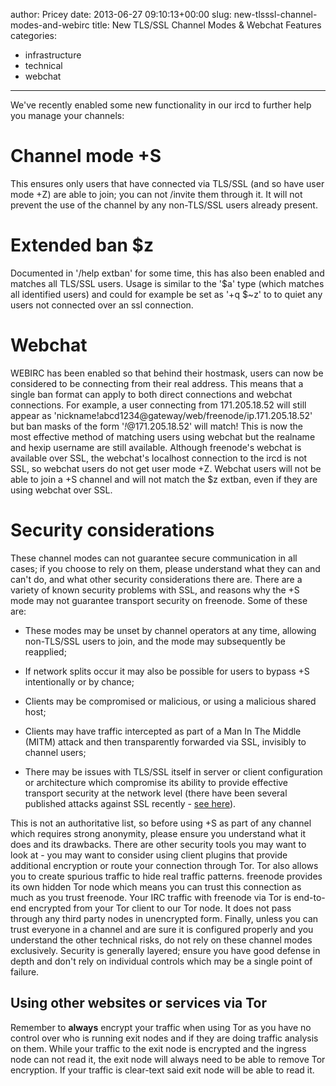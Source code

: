 author: Pricey
date: 2013-06-27 09:10:13+00:00
slug: new-tlsssl-channel-modes-and-webirc
title: New TLS/SSL Channel Modes & Webchat Features
categories:
- infrastructure
- technical
- webchat
---

We've recently enabled some new functionality in our ircd to further help you manage your channels:


# Channel mode +S


This ensures only users that have connected via TLS/SSL (and so have user mode +Z) are able to join; you can not /invite them through it. It will not prevent the use of the channel by any non-TLS/SSL users already present.


# Extended ban $z


Documented in '/help extban' for some time, this has also been enabled and matches all TLS/SSL users. Usage is similar to the '$a' type (which matches all identified users) and could for example be set as '+q $~z' to to quiet any users not connected over an ssl connection.


# Webchat


WEBIRC has been enabled so that behind their hostmask, users can now be considered to be connecting from their real address. This means that a single ban format can apply to both direct connections and webchat connections.
For example, a user connecting from 171.205.18.52 will still appear as 'nickname!abcd1234@gateway/web/freenode/ip.171.205.18.52' but ban masks of the form '*!*@171.205.18.52' will match! This is now the most effective method of matching users using webchat but the realname and hexip username are still available.
Although freenode's webchat is available over SSL, the webchat's localhost connection to the ircd is not SSL, so webchat users do not get user mode +Z. Webchat users will not be able to join a +S channel and will not match the $z extban, even if they are using webchat over SSL.


# Security considerations


These channel modes can not guarantee secure communication in all cases; if you choose to rely on them, please understand what they can and can't do, and what other security considerations there are.
There are a variety of known security problems with SSL, and reasons why the +S mode may not guarantee transport security on freenode. Some of these are:



	
  * These modes may be unset by channel operators at any time, allowing non-TLS/SSL users to join, and the mode may subsequently be reapplied;

	
  * If network splits occur it may also be possible for users to bypass +S intentionally or by chance;

	
  * Clients may be compromised or malicious, or using a malicious shared host;

	
  * Clients may have traffic intercepted as part of a Man In The Middle (MITM) attack and then transparently forwarded via SSL, invisibly to channel users;

	
  * There may be issues with TLS/SSL itself in server or client configuration or architecture which compromise its ability to provide effective transport security at the network level (there have been several published attacks against SSL recently - [see here](http://en.wikipedia.org/wiki/Secure_Socket_Layer#Security)).


This is not an authoritative list, so before using +S as part of any channel which requires strong anonymity, please ensure you understand what it does and its drawbacks.
There are other security tools you may want to look at - you may want to consider using client plugins that provide additional encryption or route your connection through Tor. Tor also allows you to create spurious traffic to hide real traffic patterns. freenode provides its own hidden Tor node which means you can trust this connection as much as you trust freenode. Your IRC traffic with freenode via Tor is end-to-end encrypted from your Tor client to our Tor node. It does not pass through any third party nodes in unencrypted form.
Finally, unless you can trust everyone in a channel and are sure it is configured properly and you understand the other technical risks, do not rely on these channel modes exclusively. Security is generally layered; ensure you have good defense in depth and don't rely on individual controls which may be a single point of failure.


## Using other websites or services via Tor


Remember to **always** encrypt your traffic when using Tor as you have no control over who is running exit nodes and if they are doing traffic analysis on them. While your traffic to the exit node is encrypted and the ingress node can not read it, the exit node will always need to be able to remove Tor encryption. If your traffic is clear-text said exit node will be able to read it.
